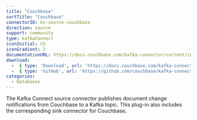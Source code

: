 ```yaml
---
title: "Couchbase"
sortTitle: "Couchbase"
connectorID: kc-source-couchbase
direction: source
support: community
type: kafkaConnect
iconInitial: Cb
iconGradient: 2
documentationURL: https://docs.couchbase.com/kafka-connector/current/index.html
download:
  -  { type: 'Download', url: 'https://docs.couchbase.com/kafka-connector/current/release-notes.html' }
  -  { type: 'GitHub', url: 'https://github.com/couchbase/kafka-connect-couchbase' }
categories:
  - Databases
---
```


The Kafka Connect source connector publishes document change notifications from Couchbase to a Kafka topic. This plug-in also includes the corresponding sink connector for Couchbase.